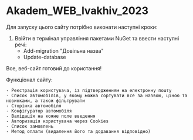 # Akadem_WEB_Ivakhiv_2023
Для запуску цього сайту потрібно виконати наступні кроки:

1. Ввійти в термінал управління пакетами NuGet та ввести наступні речі:
    - Add-migration "Довільна назва"
    - Update-database
   
Все, веб-сайт готовий до користання!

Функціонал сайту:

    - Реєстрація користувача, із підтвердженням на електронну пошту
    - Список автомобілів, у якому можна сортувати все за назвою, ціною та новинками, а також фільтрувати
    - Сторінка автомобіля
    - Конфігуратор автомобіля
    - Валідація на кожне поле введення
    - Авторизація користувача через Cookies
    - Список замовлень 
    - Метод оплати (видалення його та додавання відповідно)
